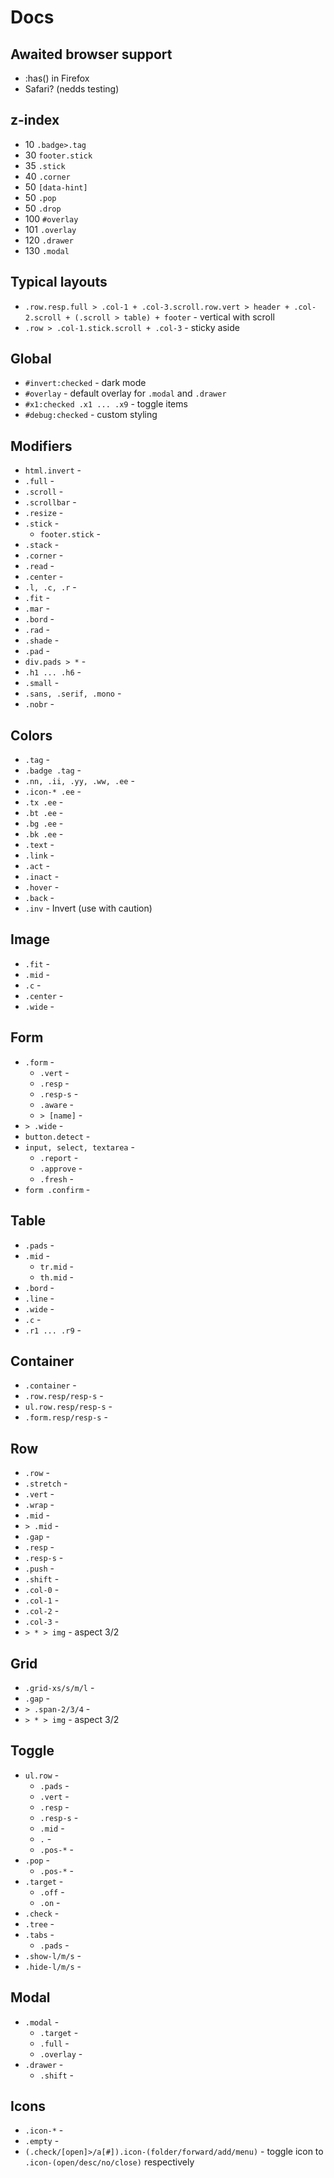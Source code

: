 # Docs

## Awaited browser support

- :has() in Firefox
- Safari? (nedds testing)

## z-index

- 10  `.badge>.tag`
- 30  `footer.stick`
- 35  `.stick`
- 40  `.corner`
- 50  `[data-hint]`
- 50  `.pop`
- 50  `.drop`
- 100 `#overlay`
- 101 `.overlay`
- 120 `.drawer`
- 130 `.modal`

## Typical layouts

- `.row.resp.full > .col-1 + .col-3.scroll.row.vert > header + .col-2.scroll + (.scroll > table) + footer` - vertical with scroll
- `.row > .col-1.stick.scroll + .col-3` - sticky aside

## Global

- `#invert:checked` - dark mode
- `#overlay` - default overlay for `.modal` and `.drawer`
- `#x1:checked .x1 ... .x9` - toggle items
- `#debug:checked` - custom styling

## Modifiers

- `html.invert` - 
- `.full` - 
- `.scroll` - 
- `.scrollbar` - 
- `.resize` - 
- `.stick` - 
  - `footer.stick` - 
- `.stack` - 
- `.corner` - 
- `.read` - 
- `.center` - 
- `.l, .c, .r` - 
- `.fit` - 
- `.mar` - 
- `.bord` - 
- `.rad` - 
- `.shade` - 
- `.pad` - 
- `div.pads > *` - 
- `.h1 ... .h6` - 
- `.small` - 
- `.sans, .serif, .mono` - 
- `.nobr` - 

## Colors

- `.tag` - 
- `.badge .tag` - 
- `.nn, .ii, .yy, .ww, .ee` - 
- `.icon-* .ee` - 
- `.tx .ee` - 
- `.bt .ee` - 
- `.bg .ee` - 
- `.bk .ee` - 
- `.text` - 
- `.link` - 
- `.act` - 
- `.inact` - 
- `.hover` - 
- `.back` - 
- `.inv` - Invert (use with caution)

## Image

- `.fit` - 
- `.mid` - 
- `.c` - 
- `.center` - 
- `.wide` - 

## Form

- `.form` - 
  - `.vert` - 
  - `.resp` - 
  - `.resp-s` - 
  - `.aware` - 
  - `> [name]` - 
- `> .wide` - 
- `button.detect` - 
- `input, select, textarea` - 
  - `.report` - 
  - `.approve` - 
  - `.fresh` - 
- `form .confirm` - 

## Table

- `.pads` - 
- `.mid` - 
  - `tr.mid` - 
  - `th.mid` - 
- `.bord` - 
- `.line` - 
- `.wide` - 
- `.c` - 
- `.r1 ... .r9` - 

## Container

- `.container` - 
- `.row.resp/resp-s` - 
- `ul.row.resp/resp-s` - 
- `.form.resp/resp-s` - 

## Row

- `.row` - 
- `.stretch` - 
- `.vert` - 
- `.wrap` - 
- `.mid` - 
- `> .mid` - 
- `.gap` - 
- `.resp` - 
- `.resp-s` - 
- `.push` - 
- `.shift` - 
- `.col-0` - 
- `.col-1` - 
- `.col-2` - 
- `.col-3` - 
- `> * > img` - aspect 3/2

## Grid

- `.grid-xs/s/m/l` - 
- `.gap` - 
- `> .span-2/3/4` - 
- `> * > img` - aspect 3/2

## Toggle

- `ul.row` - 
  - `.pads` - 
  - `.vert` - 
  - `.resp` - 
  - `.resp-s` - 
  - `.mid` - 
  - `.` - 
  - `.pos-*` - 
- `.pop` - 
  - `.pos-*` - 
- `.target` - 
  - `.off` - 
  - `.on` - 
- `.check` - 
- `.tree` - 
- `.tabs` - 
  - `.pads` - 
- `.show-l/m/s` - 
- `.hide-l/m/s` - 

## Modal

- `.modal` - 
  - `.target` - 
  - `.full` - 
  - `.overlay` - 
- `.drawer` - 
  - `.shift` - 

## Icons

- `.icon-*` - 
- `.empty` - 
- `(.check/[open]>/a[#]).icon-(folder/forward/add/menu)` - toggle icon to `.icon-(open/desc/no/close)` respectively
